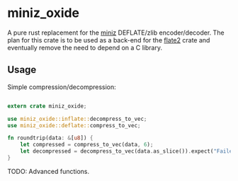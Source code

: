 # miniz_oxide

A pure rust replacement for the [miniz](https://github.com/richgel999/miniz) DEFLATE/zlib encoder/decoder.
The plan for this crate is to be used as a back-end for the [flate2](https://github.com/alexcrichton/flate2-rs) crate and eventually remove the need to depend on a C library.

## Usage
Simple compression/decompression:
```rust

extern crate miniz_oxide;

use miniz_oxide::inflate::decompress_to_vec;
use miniz_oxide::deflate::compress_to_vec;

fn roundtrip(data: &[u8]) {
    let compressed = compress_to_vec(data, 6);
    let decompressed = decompress_to_vec(data.as_slice()).expect("Failed to decompress!");
}

```

TODO: Advanced functions.
